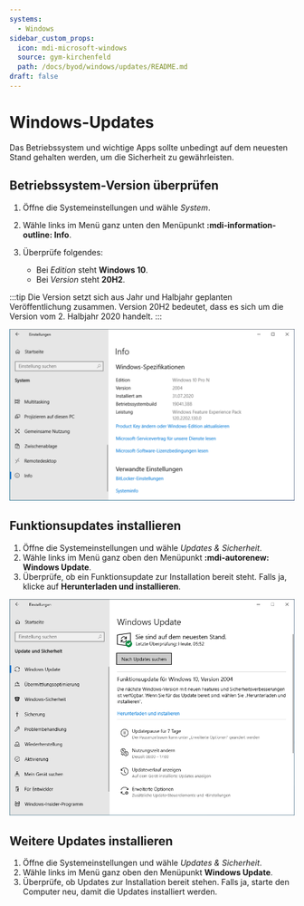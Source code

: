 ```yaml
---
systems:
  - Windows
sidebar_custom_props:
  icon: mdi-microsoft-windows
  source: gym-kirchenfeld
  path: /docs/byod/windows/updates/README.md
draft: false
---
```


# Windows-Updates




Das Betriebssystem und wichtige Apps sollte unbedingt auf dem neuesten Stand gehalten werden, um die Sicherheit zu gewährleisten.


## Betriebssystem-Version überprüfen

1. Öffne die Systemeinstellungen und wähle _System_.
2. Wähle links im Menü ganz unten den Menüpunkt __:mdi-information-outline: Info__.
3. Überprüfe folgendes:

    - Bei _Edition_ steht **Windows 10**.
    - Bei _Version_ steht **20H2**.

:::tip
Die Version setzt sich aus Jahr und Halbjahr geplanten Veröffentlichung zusammen. Version 20H2 bedeutet, dass es sich um die Version vom 2. Halbjahr 2020 handelt.
:::

![](./windows-check.png)

## Funktionsupdates installieren

1. Öffne die Systemeinstellungen und wähle _Updates & Sicherheit_.
2. Wähle links im Menü ganz oben den Menüpunkt __:mdi-autorenew: Windows&nbsp;Update__.
3. Überprüfe, ob ein Funktionsupdate zur Installation bereit steht. Falls ja, klicke auf __Herunterladen&nbsp;und&nbsp;installieren__.

![](./windows-10-update-2004.png)


## Weitere Updates installieren

1. Öffne die Systemeinstellungen und wähle _Updates & Sicherheit_.
2. Wähle links im Menü ganz oben den Menüpunkt __Windows Update__.
3. Überprüfe, ob Updates zur Installation bereit stehen. Falls ja, starte den Computer neu, damit die Updates installiert werden.
